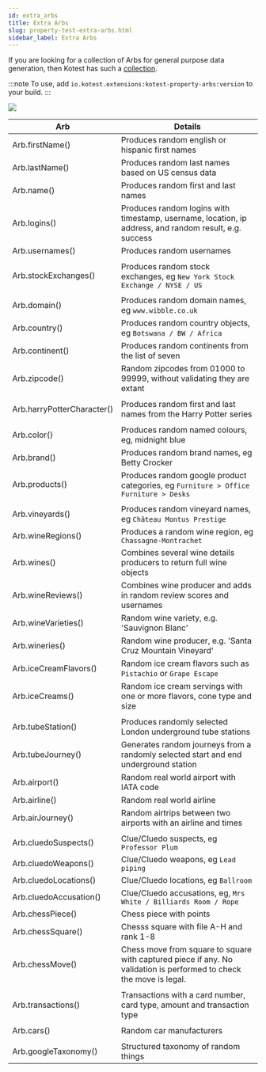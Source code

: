 ```yaml
---
id: extra_arbs
title: Extra Arbs
slug: property-test-extra-arbs.html
sidebar_label: Extra Arbs
---
```


If you are looking for a collection of Arbs for general purpose data generation,
then Kotest has such a [collection](https://github.com/kotest/kotest-property-arbs).

:::note
To use, add `io.kotest.extensions:kotest-property-arbs:version` to your build.
:::

[<img src="https://img.shields.io/maven-central/v/io.kotest.extensions/kotest-property-arbs?label=latest%20release"/>](https://search.maven.org/search?q=g:io.kotest.extensions)


| Arb                        | Details                                                                                                             |
|----------------------------|---------------------------------------------------------------------------------------------------------------------|
| Arb.firstName()            | Produces random english or hispanic first names                                                                     |
| Arb.lastName()             | Produces random last names based on US census data                                                                  |
| Arb.name()                 | Produces random first and last names                                                                                |
| Arb.logins()               | Produces random logins with timestamp, username, location, ip address, and random result, e.g. success              |
| Arb.usernames()            | Produces random usernames                                                                                           |
|                            |                                                                                                                     |
| Arb.stockExchanges()       | Produces random stock exchanges, eg `New York Stock Exchange / NYSE / US`                                           |
|                            |                                                                                                                     |
| Arb.domain()               | Produces random domain names, eg `www.wibble.co.uk`                                                                 |
| Arb.country()              | Produces random country objects, eg `Botswana / BW / Africa`                                                        |
| Arb.continent()            | Produces random continents from the list of seven                                                                   |
| Arb.zipcode()              | Random zipcodes from 01000 to 99999, without validating they are extant                                              |
|                            |                                                                                                                     |
| Arb.harryPotterCharacter() | Produces random first and last names from the Harry Potter series                                                   |
|                            |                                                                                                                     |
| Arb.color()                | Produces random named colours, eg, midnight blue                                                                    |
| Arb.brand()                | Produces random brand names, eg Betty Crocker                                                                       |
| Arb.products()             | Produces random google product categories, eg `Furniture > Office Furniture > Desks`                                |
|                            |                                                                                                                     |
| Arb.vineyards()            | Produces random vineyard names, eg `Château Montus Prestige`                                                        |
| Arb.wineRegions()          | Produces a random wine region, eg `Chassagne-Montrachet`                                                            |
| Arb.wines()                | Combines several wine details producers to return full wine objects                                                 |
| Arb.wineReviews()          | Combines wine producer and adds in random review scores and usernames                                               |
| Arb.wineVarieties()        | Random wine variety, e.g. 'Sauvignon Blanc'                                                                         |
| Arb.wineries()             | Random wine producer, e.g. 'Santa Cruz Mountain Vineyard'                                                           |
| Arb.iceCreamFlavors()      | Random ice cream flavors such as `Pistachio` or `Grape Escape`                                                      |
| Arb.iceCreams()            | Random ice cream servings with one or more flavors, cone type and size                                              |
|                            |                                                                                                                     |
| Arb.tubeStation()          | Produces randomly selected London underground tube stations                                                         |
| Arb.tubeJourney()          | Generates random journeys from a randomly selected start and end underground station                                |
| Arb.airport()              | Random real world airport with IATA code                                                                            |
| Arb.airline()              | Random real world airline                                                                                           |
| Arb.airJourney()           | Random airtrips between two airports with an airline and times                                                      |
|                            |                                                                                                                     |
| Arb.cluedoSuspects()       | Clue/Cluedo suspects, eg `Professor Plum`                                                                           |
| Arb.cluedoWeapons()        | Clue/Cluedo weapons, eg `Lead piping`                                                                               |
| Arb.cluedoLocations()      | Clue/Cluedo locations, eg `Ballroom`                                                                                |
| Arb.cluedoAccusation()     | Clue/Cluedo accusations, eg, `Mrs White / Billiards Room / Rope`                                                    |
| Arb.chessPiece()           | Chess piece with points                                                                                             |
| Arb.chessSquare()          | Chesss square with file A-H and rank 1-8                                                                            |
| Arb.chessMove()            | Chess move from square to square with captured piece if any. No validation is performed to check the move is legal. |
|                            |                                                                                                                     |
| Arb.transactions()         | Transactions with a card number, card type, amount and transaction type                                             |
|                            |                                                                                                                     |
| Arb.cars()                 | Random car manufacturers                                                                                            |
|                            |                                                                                                                     |
| Arb.googleTaxonomy()       | Structured taxonomy of random things                                                                                |
